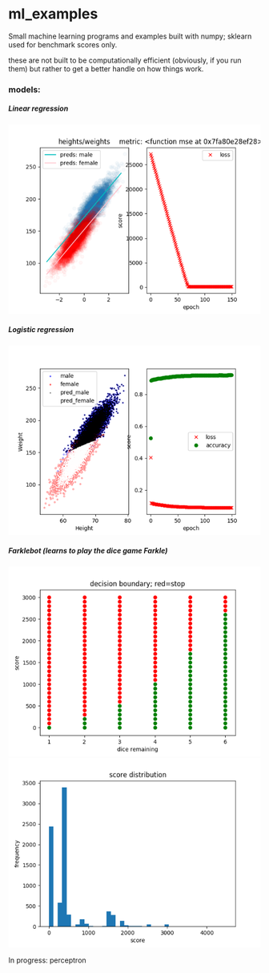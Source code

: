 # ml_examples

Small machine learning programs and examples built with numpy; sklearn used for benchmark scores only.

these are not built to be computationally efficient (obviously, if you run them) but rather to get a better handle on how things work.

### models:
##### Linear regression
![linear results](https://github.com/notsambeck/ml_examples/blob/master/graphics/linear_regression_results.png)

##### Logistic regression
![logistic results](https://github.com/notsambeck/ml_examples/blob/master/graphics/logistic_regression_results.png)

##### Farklebot (learns to play the dice game Farkle)
![farkle_results1](https://github.com/notsambeck/ml_examples/blob/master/graphics/farkle_decision_boundary.png)
![farkle distribution](https://github.com/notsambeck/ml_examples/blob/master/graphics/farkle_optimal_score_distribution.png)

In progress: perceptron
